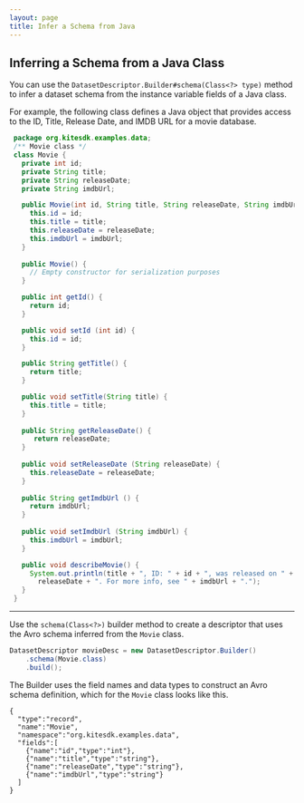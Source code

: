 ```yaml
---
layout: page
title: Infer a Schema from Java
---
```


## Inferring a Schema from a Java Class

You can use the `DatasetDescriptor.Builder#schema(Class<?> type)` method to infer a dataset schema from the instance variable fields of a Java class.

For example, the following class defines a Java object that provides access to the ID, Title, Release Date, and IMDB URL for a movie database.

```java
 package org.kitesdk.examples.data;
 /** Movie class */
 class Movie {
   private int id;
   private String title;
   private String releaseDate;
   private String imdbUrl;

   public Movie(int id, String title, String releaseDate, String imdbUrl) {
     this.id = id;
     this.title = title;
     this.releaseDate = releaseDate;
     this.imdbUrl = imdbUrl;
   }
	
   public Movie() {
     // Empty constructor for serialization purposes
   }

   public int getId() {
     return id;
   }

   public void setId (int id) {
     this.id = id;
   }

   public String getTitle() {
     return title;
   }

   public void setTitle(String title) {
     this.title = title;
   }
  
   public String getReleaseDate() {
      return releaseDate;
   }
  
   public void setReleaseDate (String releaseDate) {
     this.releaseDate = releaseDate;
   }
  
   public String getImdbUrl () {
     return imdbUrl;
   }
  
   public void setImdbUrl (String imdbUrl) {
     this.imdbUrl = imdbUrl;
   }

   public void describeMovie() {
     System.out.println(title + ", ID: " + id + ", was released on " + 
       releaseDate + ". For more info, see " + imdbUrl + ".");
   }
 }
```

***
Use the `schema(Class<?>)` builder method to create a descriptor that uses the Avro schema inferred from the `Movie` class.

```java
DatasetDescriptor movieDesc = new DatasetDescriptor.Builder()
    .schema(Movie.class)
    .build();
```

The Builder uses the field names and data types to construct an Avro schema definition, which for the `Movie` class looks like this.

```
{
  "type":"record",
  "name":"Movie",
  "namespace":"org.kitesdk.examples.data",
  "fields":[
    {"name":"id","type":"int"},
    {"name":"title","type":"string"},
    {"name":"releaseDate","type":"string"},
    {"name":"imdbUrl","type":"string"}
  ]
}
```
